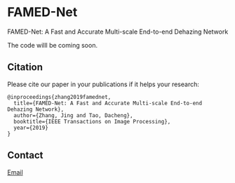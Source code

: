 # FAMED-Net
FAMED-Net: A Fast and Accurate Multi-scale End-to-end Dehazing Network

The code willl be coming soon.

## Citation
Please cite our paper in your publications if it helps your research:

    @inproceedings{zhang2019famednet,
      title={FAMED-Net: A Fast and Accurate Multi-scale End-to-end Dehazing Network},
      author={Zhang, Jing and Tao, Dacheng},
      booktitle={IEEE Transactions on Image Processing},
      year={2019}
    }

## Contact
[Email](zj.winner@163.com)
